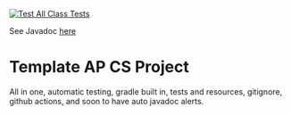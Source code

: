 [![Test All Class Tests](https://github.com/a1cd/BaseConverter/actions/workflows/getFiles.yml/badge.svg)](https://github.com/a1cd/BaseConverter/actions/workflows/getFiles.yml)

See Javadoc [here](https://a1cd.github.io/BaseConverter)

# Template AP CS Project
All in one, automatic testing, gradle built
in, tests and resources, gitignore, github actions, and soon to have auto 
javadoc alerts.
